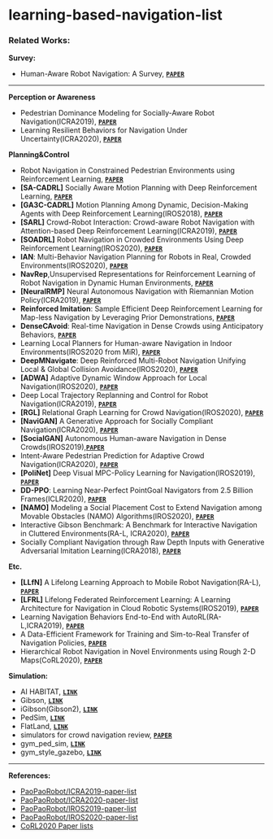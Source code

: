 # learning-based-navigation-list
### **Related Works:**

**Survey:**

- Human-Aware Robot Navigation: A Survey, **[`PAPER`](<https://hal.archives-ouvertes.fr/hal-01684295/document>)**

------

**Perception or Awareness**

- Pedestrian Dominance Modeling for Socially-Aware Robot Navigation(ICRA2019), **[`PAPER`](<https://arxiv.org/abs/1810.06613>)**
- Learning Resilient Behaviors for Navigation Under Uncertainty(ICRA2020), **[`PAPER`](<https://arxiv.org/pdf/1910.09998.pdf>)**

**Planning&Control**

- Robot Navigation in Constrained Pedestrian Environments using Reinforcement Learning, **[`PAPER`](<https://arxiv.org/abs/2010.08600v1>)**
- **[SA-CADRL]** Socially Aware Motion Planning with Deep Reinforcement Learning, **[`PAPER`](https://arxiv.org/pdf/1703.08862.pdf)**
- **[GA3C-CADRL]** Motion Planning Among Dynamic, Decision-Making Agents with Deep Reinforcement Learning(IROS2018),  **[`PAPER`](https://arxiv.org/abs/1805.01956)**
- **[SARL]** Crowd-Robot Interaction: Crowd-aware Robot Navigation with Attention-based Deep Reinforcement Learning(ICRA2019), **[`PAPER`](<https://arxiv.org/abs/1809.08835>)**
- **[SOADRL]** Robot Navigation in Crowded Environments Using Deep Reinforcement Learning(IROS2020), **[`PAPER`](<http://ras.papercept.net/images/temp/IROS/files/0386.pdf>)**
- **IAN**: Multi-Behavior Navigation Planning for Robots in Real, Crowded Environments(IROS2020), **[`PAPER`](<http://ras.papercept.net/images/temp/IROS/files/1703.pdf>)**
- **NavRep**,Unsupervised Representations for Reinforcement Learning of
Robot Navigation in Dynamic Human Environments, **[`PAPER`](https://arxiv.org/pdf/2012.04406.pdf)**
- **[NeuralRMP]** Neural Autonomous Navigation with Riemannian Motion Policy(ICRA2019), **[`PAPER`](<https://arxiv.org/abs/1904.01762>)**
- **Reinforced Imitation**: Sample Efficient Deep Reinforcement Learning for Map-less Navigation by Leveraging Prior Demonstrations, **[`PAPER`](<https://arxiv.org/abs/1805.07095>)**
- **DenseCAvoid**: Real-time Navigation in Dense Crowds using Anticipatory Behaviors, **[`PAPER`](<https://arxiv.org/pdf/2002.03038.pdf>)**
- Learning Local Planners for Human-aware Navigation in Indoor Environments(IROS2020 from MiR), **[`PAPER`](<http://ras.papercept.net/images/temp/IROS/files/0122.pdf>)**
- **DeepMNavigate**: Deep Reinforced Multi-Robot Navigation Unifying Local & Global Collision Avoidance(IROS2020), **[`PAPER`](<https://arxiv.org/pdf/1910.09441.pdf>)**
- **[ADWA]** Adaptive Dynamic Window Approach for Local Navigation(IROS2020), **[`PAPER`](<http://ras.papercept.net/images/temp/IROS/files/2250.pdf>)**
- Deep Local Trajectory Replanning and Control for Robot Navigation(ICRA2019), **[`PAPER`](<https://arxiv.org/pdf/1905.05279.pdf>)**
- **[RGL]** Relational Graph Learning for Crowd Navigation(IROS2020), **[`PAPER`](<https://arxiv.org/pdf/1909.13165.pdf>)**
- **[NaviGAN]** A Generative Approach for Socially Compliant Navigation(ICRA2020), **[`PAPER`](<https://arxiv.org/pdf/2007.05616.pdf>)**
- **[SocialGAN]** Autonomous Human-aware Navigation in Dense Crowds(IROS2019),**[`PAPER`](<https://riss.ri.cmu.edu/wp-content/uploads/2019/08/2019-RISS-poster-YAO-Xinjie-OH.pdf>)**
- Intent-Aware Pedestrian Prediction for Adaptive Crowd Navigation(ICRA2020), **[`PAPER`](<https://intuitivecomputing.jhu.edu/publications/2020-icra-katyal.pdf>)**
- **[PoliNet]** Deep Visual MPC-Policy Learning for Navigation(IROS2019), **[`PAPER`](<https://arxiv.org/pdf/1903.02749.pdf>)**
- **DD-PPO**: Learning Near-Perfect PointGoal Navigators from 2.5 Billion Frames(ICLR2020), **[`PAPER`](<https://arxiv.org/abs/1911.00357>)**
- **[NAMO]** Modeling a Social Placement Cost to Extend Navigation among Movable Obstacles (NAMO) Algorithms(IROS2020), [**`PAPER`**](https://hal.archives-ouvertes.fr/hal-02912925/document)
- Interactive Gibson Benchmark: A Benchmark for Interactive Navigation in Cluttered Environments(RA-L, ICRA2020), [**`PAPER`**](https://arxiv.org/abs/1910.14442)
- Socially Compliant Navigation through Raw Depth Inputs with Generative Adversarial Imitation Learning(ICRA2018), **[`PAPER`](https://arxiv.org/abs/1710.02543)**


**Etc.**

- **[LLfN]** A Lifelong Learning Approach to Mobile Robot Navigation(RA-L), **[`PAPER`](<https://arxiv.org/abs/2007.14486>)**
- **[LFRL]** Lifelong Federated Reinforcement Learning: A Learning Architecture for Navigation in Cloud Robotic Systems(IROS2019), **[`PAPER`](<https://arxiv.org/pdf/1901.06455.pdf>)**
- Learning Navigation Behaviors End-to-End with AutoRL(RA-L,ICRA2019), **[`PAPER`](<https://arxiv.org/pdf/1809.10124.pdf>)**
- A Data-Efficient Framework for Training and Sim-to-Real Transfer of Navigation Policies, **[`PAPER`](<https://arxiv.org/abs/1810.04871>)**
- Hierarchical Robot Navigation in Novel Environments using Rough 2-D Maps(CoRL2020), **[`PAPER`](<https://corlconf.github.io/paper_442/>)**



**Simulation:**

- AI HABITAT, **[`LINK`](<https://aihabitat.org/>)**
- Gibson, **[`LINK`](<http://gibsonenv.stanford.edu/>)**
- iGibson(Gibson2), **[`LINK`](http://svl.stanford.edu/igibson/)**
- PedSim, **[`LINK`](<https://github.com/srl-freiburg/pedsim_ros>)**
- FlatLand, **[`LINK`](<https://github.com/avidbots/flatland>)**
- simulators for crowd navigation review, [**`PAPER`**](https://urban-analytics.github.io/dust/docs/ped_sim_review.pdf)
- gym_ped_sim, **[`LINK`](https://github.com/onlytailei/gym_ped_sim)**
- gym_style_gazebo, **[`LINK`](https://github.com/onlytailei/gym_style_gazebo)**
------

**References:**

- [PaoPaoRobot/ICRA2019-paper-list](https://github.com/PaoPaoRobot/ICRA2019-paper-list)
- [PaoPaoRobot/ICRA2020-paper-list](https://github.com/PaoPaoRobot/ICRA2020-paper-list)
- [PaoPaoRobot/IROS2019-paper-list](https://github.com/PaoPaoRobot/IROS2019-paper-list)
- [PaoPaoRobot/IROS2020-paper-list](https://github.com/PaoPaoRobot/IROS2020-paper-list)
- [CoRL2020 Paper lists](https://corlconf.github.io/all)
